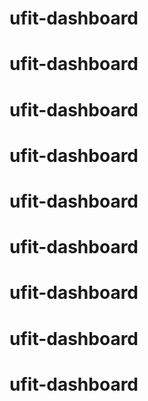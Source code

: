 # ufit-dashboard
# ufit-dashboard
# ufit-dashboard
# ufit-dashboard
# ufit-dashboard
# ufit-dashboard
# ufit-dashboard
# ufit-dashboard
# ufit-dashboard
